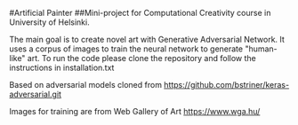 #Artificial Painter
##Mini-project for Computational Creativity course in University of Helsinki.

The main goal is to create novel art with Generative Adversarial Network. It uses a corpus of images to train the neural network to generate "human-like" art.
To run the code please clone the repository and follow the instructions in installation.txt


Based on adversarial models cloned from https://github.com/bstriner/keras-adversarial.git

Images for training are from Web Gallery of Art https://www.wga.hu/

